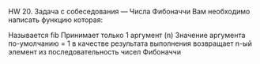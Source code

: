 HW 20. Задача с собеседования — Числа Фибоначчи
Вам необходимо написать функцию которая:

Называется fib
Принимает только 1 аргумент (n)
Значение аргумента по-умолчанию = 1
в качестве результата выполнения возвращает n-ый элемент из последовательность чисел Фибоначчи

